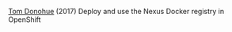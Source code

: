 
[Tom Donohue](https://cleverbuilder.com/articles/openshift-nexus-docker-registry/)
(2017) Deploy and use the Nexus Docker registry in OpenShift
